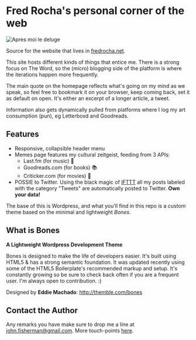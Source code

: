 
# Fred Rocha's personal corner of the web

![Apres moi le deluge](http://www.fredrocha.net/wp-content/themes/theshinny/img/torrent%20of%20thoughts.jpg)

Source for the website that lives in [fredrocha.net](http://fredrocha.net).

This site hosts different kinds of things that entice me. There is a strong focus on The Word, so the (micro) blogging side of the platform is where the iterations happen more frequently.

The main quote on the homepage reflects what's going on my mind as we speak, so feel free to bookmark it on your browser, keep coming back, set it as default on open. It's either an excerpt of a longer article, a tweet.

Information also gets dynamically pulled from platforms where I log my art consumption (pun), eg Letterboxd and Goodreads.

## Features

* Responsive, collapsible header menu
* Memes page features my cultural zeitgeist, feeding from 3 APIs:
	* Last.fm (for music) :musical_note:
	* Goodreads.com (for books) :books:
	* Criticker.com (for movies) :movie_camera:
* POSSIE to Twitter. Using the black magic of [IFTTT](http://ifttt.com) all my posts labeled with the category "Tweets" are automatically posted to Twitter. **Own your data!**


The base of this is Wordpress, and what you'll find in this repo is a custom theme based on the minimal and lightweight *Bones*.

## What is Bones
__A Lightweight Wordpress Development Theme__

Bones is designed to make the life of developers easier. It's built
using HTML5 & has a strong semantic foundation. It was updated recently
using some of the HTML5 Boilerplate's recommended markup and setup.
It's constantly growing so be sure to check back often if you are a
frequent user. I'm always open to contribution. :)

Designed by **Eddie Machado**: http://themble.com/bones

## Contact the Author

Any remarks you have make sure to drop me a line at [john.fisherman@gmail.com](mailto:john.fisherman@gmail.com). More touch-points [here](http://www.fredrocha.net/contact).
